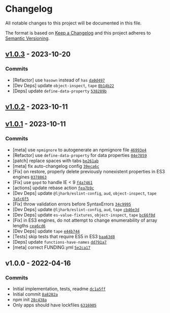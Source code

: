 # Changelog

All notable changes to this project will be documented in this file.

The format is based on [Keep a Changelog](https://keepachangelog.com/en/1.0.0/)
and this project adheres to [Semantic Versioning](https://semver.org/spec/v2.0.0.html).

## [v1.0.3](https://github.com/ljharb/mock-property/compare/v1.0.2...v1.0.3) - 2023-10-20

### Commits

- [Refactor] use `hasown` instead of `has` [`da0d497`](https://github.com/ljharb/mock-property/commit/da0d497e819a060b75c94027bf92cddc52777540)
- [Dev Deps] update `object-inspect`, `tape` [`0b14b22`](https://github.com/ljharb/mock-property/commit/0b14b22346754bbf2e700c49863597ff3836dc14)
- [Deps] update `define-data-property` [`538289b`](https://github.com/ljharb/mock-property/commit/538289b8ab7b8f4d06dfa7be01532819157925b9)

## [v1.0.2](https://github.com/ljharb/mock-property/compare/v1.0.1...v1.0.2) - 2023-10-11

## [v1.0.1](https://github.com/ljharb/mock-property/compare/v1.0.0...v1.0.1) - 2023-10-11

### Commits

- [meta] use `npmignore` to autogenerate an npmignore file [`46993e4`](https://github.com/ljharb/mock-property/commit/46993e4f1c0943e66f64fe1a94b05f433f4f434f)
- [Refactor] use `define-data-property` for data properties [`04e7859`](https://github.com/ljharb/mock-property/commit/04e7859e26f39806b90d1ff070d0935e210cb9aa)
- [patch] replace spaces with tabs [`be261ab`](https://github.com/ljharb/mock-property/commit/be261abea438ee1f3dca9c8721add88c11658cd9)
- [meta] fix auto-changelog config [`39eca6c`](https://github.com/ljharb/mock-property/commit/39eca6c3e483074c60b13e4dd657a62cdb836a70)
- [Fix] on restore, properly delete previously nonexistent properties in ES3 engines [`0378863`](https://github.com/ljharb/mock-property/commit/0378863cf9541f965a7822b1ed92660afdd7720d)
- [Fix] use `gopd` to handle IE &lt; 9 [`f4a7461`](https://github.com/ljharb/mock-property/commit/f4a746146154196261caac342f4afb59bde1508d)
- [actions] update rebase action [`fea7b9c`](https://github.com/ljharb/mock-property/commit/fea7b9c53cff3bcf6011ed565a76139a1f088052)
- [Dev Deps] update `@ljharb/eslint-config`, `aud`, `object-inspect`, `tape` [`3a5c6f5`](https://github.com/ljharb/mock-property/commit/3a5c6f564125e4af28c35d6213bb588c0c695194)
- [Fix] throw validation errors before SyntaxErrors [`34c9995`](https://github.com/ljharb/mock-property/commit/34c99958fb36c5970ac14344acb34c4294b1a5ea)
- [Dev Deps] update `@ljharb/eslint-config`, `aud`, `tape` [`cb46e3d`](https://github.com/ljharb/mock-property/commit/cb46e3de91cb4b40e6428e9028a832d2b67e64e3)
- [Dev Deps] update `es-value-fixtures`, `object-inspect`, `tape` [`bc66f0d`](https://github.com/ljharb/mock-property/commit/bc66f0d2d7d6b12c3b4112b99c38c1ae58572304)
- [Fix] in ES3 engines, do not attempt to change enumerability of array lengths [`cea6cd6`](https://github.com/ljharb/mock-property/commit/cea6cd6ed18b0f6b569735e398f2d767d3b0f4a0)
- [Dev Deps] update `tape` [`e44b744`](https://github.com/ljharb/mock-property/commit/e44b744399b785254f86d4c9f2b97d43ae38fb03)
- [Tests] skip tests that require ES5 in ES3 [`baa63d8`](https://github.com/ljharb/mock-property/commit/baa63d89ab326d257c6ee59491afb8fdd9e3c84e)
- [Deps] update `functions-have-names` [`dd791a7`](https://github.com/ljharb/mock-property/commit/dd791a7f934cf63a52d634da184a57e25341e2a0)
- [meta] correct FUNDING.yml [`5e2ca17`](https://github.com/ljharb/mock-property/commit/5e2ca17d71d1959c6e2c67a453b5d4528199ea36)

## v1.0.0 - 2022-04-16

### Commits

- Initial implementation, tests, readme [`dc1a5ff`](https://github.com/ljharb/mock-property/commit/dc1a5ff66da575e7714529854f4608cb91c01729)
- Initial commit [`8a8282a`](https://github.com/ljharb/mock-property/commit/8a8282ab7fe07083d497e991dac582ebc362ea30)
- npm init [`28c438a`](https://github.com/ljharb/mock-property/commit/28c438a5352c9b3a9a983cb9dfd9b1f37e04cc52)
- Only apps should have lockfiles [`6316905`](https://github.com/ljharb/mock-property/commit/6316905ca992763cabf7fa9269aa25db36cd928e)
